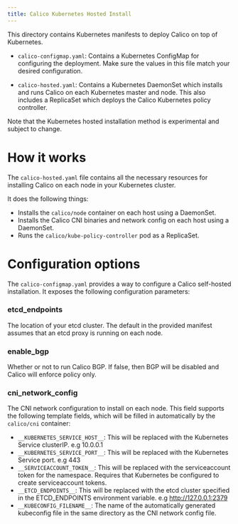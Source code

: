```yaml
---
title: Calico Kubernetes Hosted Install
---
```

This directory contains Kubernetes manifests to deploy Calico on top of Kubernetes.

- `calico-configmap.yaml`: Contains a Kubernetes ConfigMap for configuring the deployment.  Make sure the values
in this file match your desired configuration.

- `calico-hosted.yaml`: Contains a Kubernetes DaemonSet which installs and runs Calico on each Kubernetes master and node.
This also includes a ReplicaSet which deploys the Calico Kubernetes policy controller.

Note that the Kubernetes hosted installation method is experimental and subject to change.

# How it works

The `calico-hosted.yaml` file contains all the necessary resources for installing Calico on each node in your Kubernetes cluster.

It does the following things:
- Installs the `calico/node` container on each host using a DaemonSet.
- Installs the Calico CNI binaries and network config on each host using a DaemonSet.
- Runs the `calico/kube-policy-controller` pod as a ReplicaSet.

# Configuration options

The `calico-configmap.yaml` provides a way to configure a Calico self-hosted installation.  It exposes
the following configuration parameters:

### etcd_endpoints

The location of your etcd cluster.  The default in the provided manifest assumes that an etcd proxy is running on each node.

### enable_bgp

Whether or not to run Calico BGP.  If false, then BGP will be disabled and Calico will enforce policy only.

### cni_network_config

The CNI network configuration to install on each node.  This field supports the following template fields, which will
be filled in automatically by the `calico/cni` container:

- `__KUBERNETES_SERVICE_HOST__`: This will be replaced with the Kubernetes Service clusterIP. e.g 10.0.0.1
- `__KUBERNETES_SERVICE_PORT__`: This will be replaced with the Kubernetes Service port. e.g 443
- `__SERVICEACCOUNT_TOKEN__`: This will be replaced with the serviceaccount token for the namespace.  Requires that Kubernetes be configured to create serviceaccount tokens.
- `__ETCD_ENDPOINTS__`: This will be replaced with the etcd cluster specified in the ETCD_ENDPOINTS environment variable. e.g http://127.0.0.1:2379
- `__KUBECONFIG_FILENAME__`: The name of the automatically generated kubeconfig file in the same directory as the CNI network config file.
